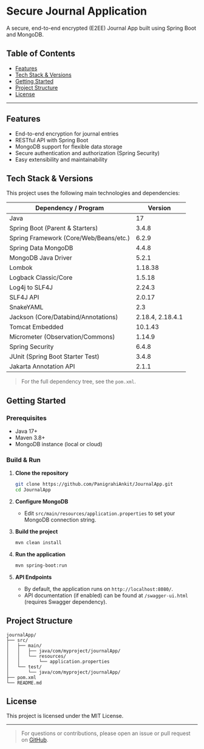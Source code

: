 # Secure Journal Application

A secure, end-to-end encrypted (E2EE) Journal App built using Spring Boot and MongoDB.

## Table of Contents

- [Features](#features)
- [Tech Stack & Versions](#tech-stack--versions)
- [Getting Started](#getting-started)
- [Project Structure](#project-structure)
- [License](#license)

---

## Features

- End-to-end encryption for journal entries
- RESTful API with Spring Boot
- MongoDB support for flexible data storage
- Secure authentication and authorization (Spring Security)
- Easy extensibility and maintainability

## Tech Stack & Versions

This project uses the following main technologies and dependencies:

| Dependency / Program                        | Version     |
|---------------------------------------------|-------------|
| Java                                        | 17          |
| Spring Boot (Parent & Starters)             | 3.4.8       |
| Spring Framework (Core/Web/Beans/etc.)      | 6.2.9       |
| Spring Data MongoDB                         | 4.4.8       |
| MongoDB Java Driver                         | 5.2.1       |
| Lombok                                      | 1.18.38     |
| Logback Classic/Core                        | 1.5.18      |
| Log4j to SLF4J                              | 2.24.3      |
| SLF4J API                                   | 2.0.17      |
| SnakeYAML                                   | 2.3         |
| Jackson (Core/Databind/Annotations)         | 2.18.4, 2.18.4.1 |
| Tomcat Embedded                             | 10.1.43     |
| Micrometer (Observation/Commons)            | 1.14.9      |
| Spring Security                             | 6.4.8       |
| JUnit (Spring Boot Starter Test)            | 3.4.8       |
| Jakarta Annotation API                      | 2.1.1       |

> For the full dependency tree, see the `pom.xml`.

## Getting Started

### Prerequisites

- Java 17+
- Maven 3.8+
- MongoDB instance (local or cloud)

### Build & Run

1. **Clone the repository**
   ```bash
   git clone https://github.com/PanigrahiAnkit/JournalApp.git
   cd JournalApp
   ```
2. **Configure MongoDB**
   - Edit `src/main/resources/application.properties` to set your MongoDB connection string.

3. **Build the project**
   ```bash
   mvn clean install
   ```

4. **Run the application**
   ```bash
   mvn spring-boot:run
   ```

5. **API Endpoints**
   - By default, the application runs on `http://localhost:8080/`.
   - API documentation (if enabled) can be found at `/swagger-ui.html` (requires Swagger dependency).

## Project Structure

```
journalApp/
├── src/
│   ├── main/
│   │   ├── java/com/myproject/journalApp/
│   │   └── resources/
│   │       └── application.properties
│   └── test/
│       └── java/com/myproject/journalApp/
├── pom.xml
└── README.md
```

## License

This project is licensed under the MIT License.

---

> For questions or contributions, please open an issue or pull request on [GitHub](https://github.com/PanigrahiAnkit/JournalApp).
